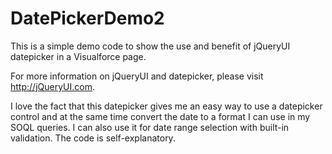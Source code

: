 DatePickerDemo2
===============

This is a simple demo code to show the use and benefit of jQueryUI datepicker in a Visualforce page.

For more information on jQueryUI and datepicker, please visit http://jQueryUI.com.

I love the fact that this datepicker gives me an easy way to use a datepicker control and at the same time convert the date to a format I can use in my SOQL queries. I can also use it for date range selection with built-in validation. The code is self-explanatory.
